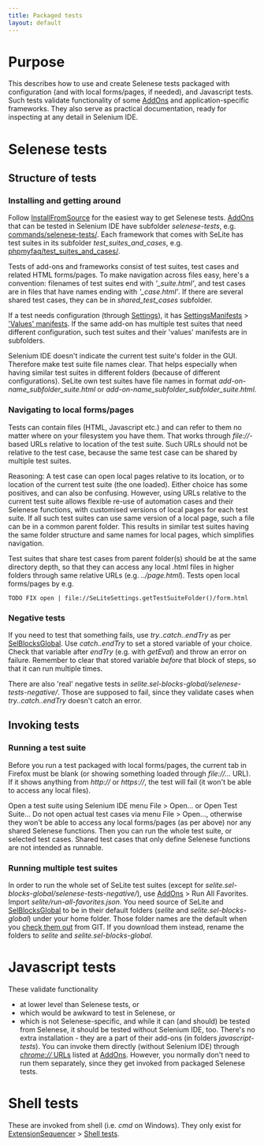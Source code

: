 ```yaml
---
title: Packaged tests
layout: default
---
```


# Purpose #
This describes how to use and create Selenese tests packaged with configuration (and with local forms/pages, if needed), and Javascript tests. Such tests validate functionality of some [AddOns](AddOns) and application-specific frameworks. They also serve as practical documentation, ready for inspecting at any detail in Selenium IDE.

# Selenese tests #

## Structure of tests ##

### Installing and getting around ###
Follow [InstallFromSource](InstallFromSource) for the easiest way to get Selenese tests. [AddOns](AddOns) that can be tested in Selenium IDE have subfolder _selenese-tests_, e.g. [commands/selenese-tests/](https://code.google.com/p/selite/source/browse/#git%2Fcommands%2Fselenese-tests). Each framework that comes with SeLite has test suites in its subfolder _test\_suites\_and\_cases_, e.g. [phpmyfaq/test\_suites\_and\_cases/](https://code.google.com/p/selite/source/browse/#git%2Fphpmyfaq%2Ftest_suites_and_cases).

Tests of add-ons and frameworks consist of test suites, test cases and related HTML forms/pages. To make navigation across files easy, here's a convention: filenames of test suites end with _'\_suite.html'_, and test cases are in files that have names ending with _'\_case.html'_. If there are several shared test cases, they can be in _shared\_test\_cases_ subfolder.

If a test needs configuration (through [Settings](Settings)), it has [SettingsManifests](SettingsManifests) > ['Values' manifests](SettingsManifests#-values-manifests). If the same add-on has multiple test suites that need different configuration, such test suites and their 'values' manifests are in subfolders.

Selenium IDE doesn't indicate the current test suite's folder in the GUI. Therefore make test suite file names clear. That helps especially when having similar test suites in different folders (because of different configurations). SeLite own test suites have file names in format <em>add-on-name_subfolder_suite.html</em> or <em>add-on-name_subfolder_subfolder_suite.html</em>.

### Navigating to local forms/pages ###
Tests can contain files (HTML, Javascript etc.) and can refer to them no matter where on your filesystem you have them. That works through _file://_-based URLs relative to location of the test suite. Such URLs should not be relative to the test case, because the same test case can be shared by multiple test suites.

Reasoning: A test case can open local pages relative to its location, or to location of the current test suite (the one loaded). Either choice has some positives, and can also be confusing. However, using URLs relative to the current test suite allows flexible re-use of automation cases and their Selenese functions, with customised versions of local pages for each test suite. If all such test suites can use same version of a local page, such a file can be in a common parent folder. This results in similar test suites having the same folder structure and same names for local pages, which simplifies navigation.

Test suites that share test cases from parent folder(s) should be at the same directory depth, so that they can access any local .html files in higher folders through same relative URLs (e.g. _../page.html_). Tests open local forms/pages by e.g.

```
TODO FIX open | file://SeLiteSettings.getTestSuiteFolder()/form.html
```

### Negative tests ###
If you need to test that something fails, use <em>try..catch..endTry</em> as per [SelBlocksGlobal](SelBlocksGlobal). Use <em>catch..endTry</em> to set a stored variable of your choice. Check that variable after _endTry_ (e.g. with _getEval_) and throw an error on failure. Remember to clear that stored variable _before_ that block of steps, so that it can run multiple times.

There are also 'real' negative tests in _selite.sel-blocks-global/selenese-tests-negative/_. Those are supposed to fail, since they validate cases when <em>try..catch..endTry</em> doesn't catch an error.

## Invoking tests ##

### Running a test suite ###
Before you run a test packaged with local forms/pages, the current tab in Firefox must be blank (or showing something loaded through _file://..._ URL). If it shows anything from _http://_ or _https://_, the test will fail (it won't be able to access any local files).

Open a test suite using Selenium IDE menu File > Open... or Open Test Suite... Do not open actual test cases via menu File > Open..., otherwise they won't be able to access any local forms/pages (as per above) nor any shared Selenese functions. Then you can run the whole test suite, or selected test cases. Shared test cases that only define Selenese functions are not intended as runnable.

### Running multiple test suites ###
In order to run the whole set of SeLite test suites (except for _selite.sel-blocks-global/selenese-tests-negative/_), use [AddOns](AddOns) > Run All Favorites. Import _selite/run-all-favorites.json_. You need source of SeLite and [SelBlocksGlobal](SelBlocksGlobal) to be in their default folders (_selite_ and _selite.sel-blocks-global_) under your home folder. Those folder names are the default when you [check them out](https://code.google.com/p/selite/source/checkout) from GIT. If you download them instead, rename the folders to _selite_ and _selite.sel-blocks-global_.

# Javascript tests #
These validate functionality

  * at lower level than Selenese tests, or
  * which would be awkward to test in Selenese, or
  * which is not Selenese-specific, and while it can (and should) be tested from Selenese, it should be tested without Selenium IDE, too.
There's no extra installation - they are a part of their add-ons (in folders _javascript-tests_). You can invoke them directly (without Selenium IDE) through [_chrome://_ URLs](AboutDocumentation#firefox-chrome-urls-for-documentation-and-gui) listed at [AddOns](AddOns). However, you normally don't need to run them separately, since they get invoked from packaged Selenese tests.

# Shell tests #
These are invoked from shell (i.e. _cmd_ on Windows). They only exist for [ExtensionSequencer](ExtensionSequencer) > [Shell tests](ExtensionSequencer#shell-tests).